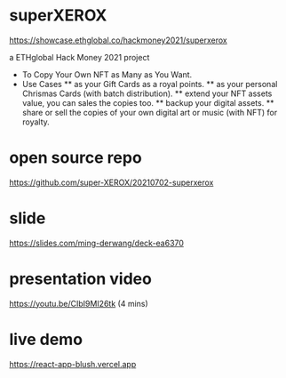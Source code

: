 # superXEROX
https://showcase.ethglobal.co/hackmoney2021/superxerox

a ETHglobal Hack Money 2021 project
* To Copy Your Own NFT as Many as You Want.
* Use Cases
** as your Gift Cards as a royal points.
** as your personal Chrismas Cards (with batch distribution).
** extend your NFT assets value, you can sales the copies too.
** backup your digital assets.
** share or sell the copies of your own digital art or music (with NFT) for royalty.

# open source repo
https://github.com/super-XEROX/20210702-superxerox

# slide
https://slides.com/ming-derwang/deck-ea6370

# presentation video
https://youtu.be/CIbI9MI26tk (4 mins)

# live demo
https://react-app-blush.vercel.app
